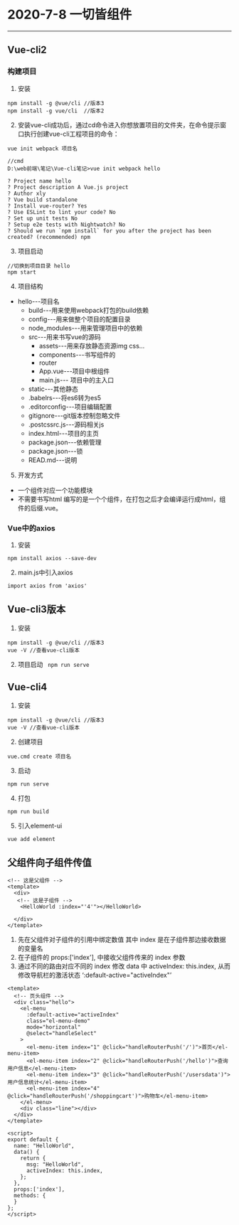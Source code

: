 # 2020-7-8 一切皆组件
---
## Vue-cli2
### 构建项目 
1. 安装
```
npm install -g @vue/cli //版本3 
npm install -g vue/cli  //版本2
```
2. 安装vue-cli成功后，通过cd命令进入你想放置项目的文件夹，在命令提示窗口执行创建vue-cli工程项目的命令：
```
vue init webpack 项目名

//cmd
D:\web前端\笔记\Vue-cli笔记>vue init webpack hello

? Project name hello
? Project description A Vue.js project
? Author xly
? Vue build standalone
? Install vue-router? Yes
? Use ESLint to lint your code? No
? Set up unit tests No
? Setup e2e tests with Nightwatch? No
? Should we run `npm install` for you after the project has been created? (recommended) npm
```
3. 项目启动
```
//切换到项目目录 hello
npm start
```

4. 项目结构
- hello---项目名
   - build---用来使用webpack打包的build依赖
   - config---用来做整个项目的配置目录
   - node_modules---用来管理项目中的依赖
   - src---用来书写vue的源码
      - assets---用来存放静态资源img css...
      - components---书写组件的
      - router
      - App.vue---项目中根组件
      - main.js--- 项目中的主入口
   - static---其他静态
   - .babelrs---将es6转为es5
   - .editorconfig---项目编辑配置
   - gitignore---git版本控制忽略文件
   - .postcssrc.js---源码相关js
   - index.html---项目的主页
   - package.json---依赖管理
   - package.json---锁
   - READ.md---说明

5. 开发方式
- 一个组件对应一个功能模块
- 不需要书写html 编写的是一个个组件，在打包之后才会编译运行成html，组件的后缀.vue。

### Vue中的axios
1. 安装
```
npm install axios --save-dev
```
2. main.js中引入axios
```
import axios from 'axios'
```


## Vue-cli3版本
1. 安装
```
npm install -g @vue/cli //版本3 
vue -V //查看vue-cli版本
```
2. 项目启动
` npm run serve`

## Vue-cli4 
1. 安装
```
npm install -g @vue/cli //版本3 
vue -V //查看vue-cli版本
```
2. 创建项目
```
vue.cmd create 项目名
```
3. 启动
```
npm run serve
```
4. 打包
```
npm run build
```
5. 引入element-ui
```
vue add element
```

## 父组件向子组件传值
```
<!-- 这是父组件 -->
<template> 
  <div>
   <!-- 这是子组件 -->
    <HelloWorld :index="'4'"></HelloWorld>
   
  </div>
</template>
```
1. 先在父组件对子组件的引用中绑定数值 其中 index 是在子组件那边接收数据的变量名
2. 在子组件的 props:['index'], 中接收父组件传来的 index 参数
3. 通过不同的路由对应不同的 index 修改 data 中 activeIndex: this.index, 从而修改导航栏的激活状态 ‘:default-active="activeIndex"’
```
<template>
  <!-- 页头组件 -->
  <div class="hello">
    <el-menu
      :default-active="activeIndex"
      class="el-menu-demo"
      mode="horizontal"
      @select="handleSelect"
    >
      <el-menu-item index="1" @click="handleRouterPush('/')">首页</el-menu-item>
      <el-menu-item index="2" @click="handleRouterPush('/hello')">查询用户信息</el-menu-item>
      <el-menu-item index="3" @click="handleRouterPush('/usersdata')">用户信息统计</el-menu-item>
      <el-menu-item index="4" @click="handleRouterPush('/shoppingcart')">购物车</el-menu-item>
    </el-menu>
    <div class="line"></div>
  </div>
</template>

<script>
export default {
  name: "HelloWorld",
  data() {
    return {
      msg: "HelloWorld",
      activeIndex: this.index,
    };
  },
  props:['index'],
  methods: {
  }
};
</script>
```